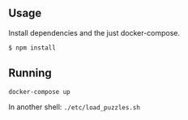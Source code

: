 ## Usage

Install dependencies and the just docker-compose.

```bash
$ npm install
```

## Running

`docker-compose up`

In another shell:
`./etc/load_puzzles.sh`
